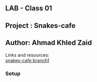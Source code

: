 ## **LAB - Class 01**
## Project : Snakes-cafe
## Author: Ahmad Khled Zaid
Links and resources:  
[snakes-cafe branch1](https://github.com/Ahmad-Khaled-Zaid/snakes-cafe/pull/3)
### Setup
```
